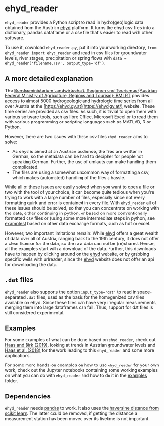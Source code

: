 # ehyd_reader

`ehyd_reader` provides a Python script to read in hydro(geo)logic data obtained from the Austrian [ehyd](https://ehyd.gv.at/) platform.
It turns the ehyd csv files into a dictionary, pandas dataframe or a csv file that's easier to read with other software.

To use it, download `ehyd_reader.py`, put it into your working directory, `from ehyd_reader import ehyd_reader` and read in csv files for groundwater levels, river stages, precipitation or spring flows with `data = ehyd_reader('filename.csv', output_type='df')`.

## A more detailed explanation

The [Bundesministerium Landwirtschaft, Regionen und Tourismus (Austrian Federal Ministry of Agriculture, Regions and Tourism); BMLRT](https://www.bmlrt.gv.at/) provides access to almost 5000 hydrogeologic and hydrologic time series from all over Austria at the [https://ehyd.gv.at](https://ehyd.gv.at/) website.
These time series are provided as csv files. 
As such, it is trivial to open them with various software tools, such as libre Office, Microsoft Excel or to read them with various programming or scripting languages such as MATLAB, R or Python.

However, there are two issues with these csv files `ehyd_reader` aims to solve:

  * As ehyd is aimed at an Austrian audience, the files are written in German, so the metadata can be hard to decipher for people not speaking German. Further, the use of umlauts can make handling them complicated.
  * The files are using a somewhat uncommon way of formatting a csv, which makes (automated) handling of the files a hassle.
  
While all of these issues are easily solved when you want to open a file or two with the tool of your choice, it can become quite tedious when you're trying to work with a large number of files, especially since not every formatting quirk and error is contained in every file.
With `ehyd_reader` all of these issues should be solved, so that you can concentrate on working with the data, either continuing in python, or based on more conventionally formatted csv files or (using some more intermediate steps in python, see [examples](https://github.com/joha1/ehyd_reader/tree/master/examples)) based on other data exchange formats, such as hdf or excel.

However, two important limitations remain:
While [ehyd](https://ehyd.gv.at/) offers a great wealth of data over all of Austria, ranging back to the 19th century, it does not offer a clear license for the data, so the raw data can not be (re)shared.
Hence, all the examples start with a download of the data.
Further, this downloads have to happen by clicking around on the [ehyd](https://ehyd.gv.at/) website, or by grabbing specific wells with urlreader, since the [ehyd](https://ehyd.gv.at/) website does not offer an api for downloading the data.

## `.dat` files

`ehyd_reader` also supports the option `input_type='dat'` to read in space-separated `.dat` files, used as the basis for the homogenized csv files available on ehyd.
Since these files can have very irregular measurements, merging them into large dataframes can fail.
Thus, support for dat files is still considered experimental.




## Examples

For some examples of what can be done based on `ehyd_reader`, check out [Haas and Birk (2019)](https://doi.org/10.1016/j.ejrh.2019.100597), looking at trends in Austrian groundwater levels and [Haas et al. (2018)](https://doi.org/10.1007/s12665-018-7469-4) for the work leading to this `ehyd_reader` and some more applications.

For some more hands-on examples on how to use `ehyd_reader` for your own work, check out the Jupyter notebooks containing some working examples on what you can do with `ehyd_reader` and how to do it in the [examples](https://github.com/joha1/ehyd_reader/tree/master/examples) folder.

## Dependencies

`ehyd_reader` needs [pandas](https://github.com/pandas-dev/pandas) to work. It also uses the [haversine distance from scikit learn](https://scikit-learn.org/stable/modules/generated/sklearn.metrics.pairwise.haversine_distances.html). The latter could be removed, if getting the distance a measurement station has been moved over its livetime is not important.

